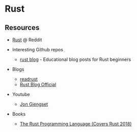 # Rust


## Resources

- [Rust](https://www.reddit.com/r/rust/) @ Reddit

- Interesting Github repos
    - [rust blog](https://github.com/pretzelhammer/rust-blog) - Educational blog posts for Rust beginners

- Blogs
    - [readrust](https://readrust.net/)
    - [Rust Blog Official](https://blog.rust-lang.org/)

- Youtube
    - [Jon Gjengset](https://www.youtube.com/channel/UC_iD0xppBwwsrM9DegC5cQQ)

- Books
    - [The Rust Programming Language (Covers Rust 2018)](https://www.amazon.com/dp/B07SRQ97RD/)
